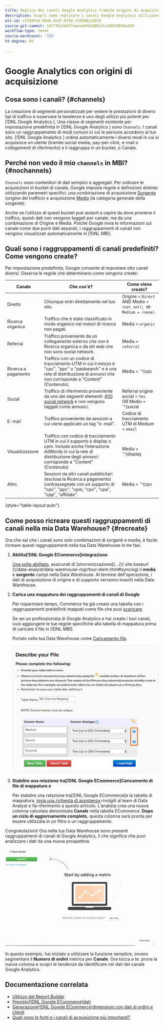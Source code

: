```yaml
---
title: Replica dei canali Google Analytics tramite origini di acquisizione
description: Scopri come replicare i canali Google Analytics utilizzando le origini di acquisizione.
exl-id: e7248fe4-94db-4cdf-8f58-1f65061a207d
source-git-commit: 14777b216bf7aaeea0fb2d0513cc94539034a359
workflow-type: tm+mt
source-wordcount: '725'
ht-degree: 0%

---
```


# Google Analytics con origini di acquisizione

## Cosa sono i canali? {#channels}

La creazione di segmenti personalizzati per vedere le prestazioni di diversi tipi di traffico e osservare le tendenze è uno degli utilizzi più potenti per  [!DNL Google Analytics ]. Una classe di segmenti esistente per impostazione predefinita in [!DNL Google Analytics ] sono `Channels`. I canali sono un raggruppamento di modi comuni in cui le persone accedono al tuo sito.  [!DNL Google Analytics ] ordina automaticamente i diversi modi in cui si acquisisce un utente (tramite social media, pay-per-click, e-mail o collegamenti di riferimento) e li raggruppa in un bucket, o Canale.

## Perché non vedo il mio `channels` in MBI? {#nochannels}

`Channels` sono contenitori di dati semplici e aggregati. Per ordinare le acquisizioni in bucket di canale, Google imposta regole e definizioni distinte utilizzando parametri specifici: una combinazione di acquisizione [Sorgente](https://support.google.com/analytics/answer/1033173?hl=en) (origine del traffico) e acquisizione [Medio](https://support.google.com/analytics/answer/6099206?hl=en) (la categoria generale della sorgente).

Anche se l’utilizzo di questi bucket può aiutarti a capire da dove proviene il traffico, questi dati non vengono taggati per canale, ma da una combinazione di Origine e Media. Poiché Google invia le informazioni sul canale come due punti dati separati, i raggruppamenti di canali non vengono visualizzati automaticamente in [!DNL MBI].

## Quali sono i raggruppamenti di canali predefiniti? Come vengono create?

Per impostazione predefinita, Google consente di impostare otto canali diversi. Osserva le regole che determinano come vengono create:

| Canale | Che cos&#39;è? | Come viene creato? |
|---|---|---|
| Diretto | Chiunque entri direttamente nel tuo sito. | Origine = `Direct`<br>AND Medio = `(not set); OR Medium = (none)` |
| Ricerca organica | Traffico che è stato classificato in modo organico nei motori di ricerca non pagati. | Media = `organic` |
| Referral | Traffico proveniente da un collegamento esterno che non è Ricerca organica o da siti web che non sono social network. | Media = `referral` |
| Ricerca a pagamento | Traffico con un codice di tracciamento UTM in cui il mezzo è &quot;cpc&quot;, &quot;ppc&quot; o &quot;paidsearch&quot; e è una rete di distribuzione di annunci che non corrisponde a &quot;Content&quot; (Contenuto). | Media = `^(cpc|ppc|paidsearch)$`<br>E ≠ di rete per la distribuzione di annunci `Content` |
| Social | Traffico di riferimento proveniente da uno dei seguenti elementi: [400 social network](https://www.annielytics.com/blog/analytics/sites-google-analytics-includes-in-social-reports/) e non vengono taggati come annunci. | Referral origine social = `Yes`<br>OR Medio = `^(social|social-network|social-media|sm|social network|social media)$` |
| E-mail | Traffico proveniente da sessioni a cui viene applicato un tag &quot;e-mail&quot;. | Codice di tracciamento UTM di Medium = `email` |
| Visualizzazione | Traffico con codice di tracciamento UTM in cui il supporto è display o cpm. Include anche l’interazione AdWords in cui la rete di distribuzione degli annunci corrisponde a &quot;Content&quot; (Contenuto) | Media = `^(display|cpm|banner)$`<br>O Rete di distribuzione di annunci = `Content`<br>≠ del formato dell’annuncio AND `Text` |
| Altro | Sessioni da altri canali pubblicitari (esclusa la Ricerca a pagamento) contrassegnate con un supporto di &quot;cpc&quot;, &quot;ppc&quot;, &quot;cpm, &quot;cpv&quot;, &quot;cpa&quot;, &quot;cpp&quot;, &quot;affiliate&quot;. | Media = `^(cpv|cpa|cpp|content-text)$` |

{style="table-layout:auto"}

## Come posso ricreare questi raggruppamenti di canali nella mia Data Warehouse? {#recreate}

Ora che sai che i canali sono solo combinazioni di sorgenti e media, è facile ricreare questi raggruppamenti nella tua Data Warehouse in tre fasi.

1. **Abilita[!DNL Google ECommerce]integrazione**

   [Una volta abilitato](../importing-data/integrations/google-ecommerce.md), assicurati di [sincronizzazione](.../{{ site.baseurl }}/data-analyst/data-warehouse-mgr/tour-dwm.html#syncing) il **media** e **sorgente** campi nella Data Warehouse. Al termine dell&#39;operazione, i dati di acquisizione di origine e di supporto verranno inseriti nella Data Warehouse.

1. **Carica una mappatura dei raggruppamenti di canali di Google**

   Per risparmiare tempo, Commerce ha già creato una tabella con i raggruppamenti predefiniti mappati come file che puoi [scaricare](../../assets/ga-channel-mapping.csv).

   Se sei un professionista di Google Analytics e hai creato i tuoi canali, vuoi aggiungere le tue regole specifiche alla tabella di mappatura prima di caricare il file in [!DNL MBI].

   Portalo nella tua Data Warehouse come [Caricamento file](../importing-data/connecting-data/using-file-uploader.md).

   ![](../../assets/Setting_Primary_Keys.png)

1. **Stabilire una relazione tra[!DNL Google ECommerce]Caricamento di file di mappature e**

   Per stabilire una relazione tra[!DNL Google ECommerce]e la tabella di mappatura, [invia una richiesta di assistenza](../../guide-overview.md) rivolgiti al team di Data Analyst e fai riferimento a questo articolo. L’analista crea una nuova colonna calcolata denominata **Canale** nella tabella ECommerce. **Dopo un ciclo di aggiornamento completo**, questa colonna sarà pronta per essere utilizzata in un filtro o un raggruppamento.

Congratulazioni! Ora nella tua Data Warehouse sono presenti raggruppamenti di canali di Google Analytics, il che significa che puoi analizzare i dati da una nuova prospettiva:

![Segmentazione della metrica Numero di ordini per canale](../../assets/GA_Channel_Gif.gif)

In questo esempio, hai iniziato a utilizzare la funzione semplice, ovvero segmentare il **Numero di ordini** metrica per **Canale**. Ora tocca a te: prova la nuova colonna e scopri le tendenze da identificare nei dati del canale Google Analytics.

## Documentazione correlata

* [Utilizzo del Report Builder](../../tutorials/using-visual-report-builder.md)
* [Previsto[!DNL Google ECommerce]dati](../importing-data/integrations/google-ecommerce-data.md)
* [Generazione[!DNL Google ECommerce]dimensioni con dati di ordini e clienti](../data-warehouse-mgr/bldg-google-ecomm-dim.md)
* [Quali sono le fonti e i canali di acquisizione più importanti?](../analysis/most-value-source-channel.md)
